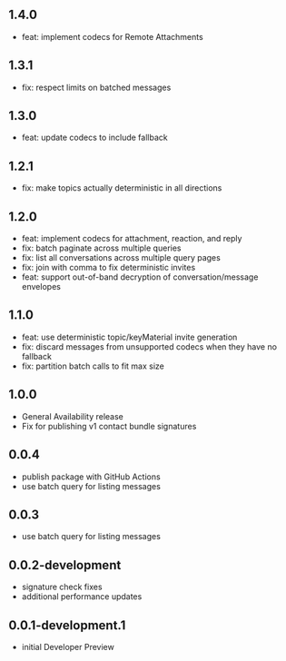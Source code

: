 ## 1.4.0
- feat: implement codecs for Remote Attachments

## 1.3.1
- fix: respect limits on batched messages

## 1.3.0
- feat: update codecs to include fallback

## 1.2.1
- fix: make topics actually deterministic in all directions

## 1.2.0
- feat: implement codecs for attachment, reaction, and reply
- fix: batch paginate across multiple queries 
- fix: list all conversations across multiple query pages
- fix: join with comma to fix deterministic invites
- feat: support out-of-band decryption of conversation/message envelopes 

## 1.1.0
- feat: use deterministic topic/keyMaterial invite generation
- fix: discard messages from unsupported codecs when they have no fallback
- fix: partition batch calls to fit max size 

## 1.0.0
- General Availability release
- Fix for publishing v1 contact bundle signatures

## 0.0.4
- publish package with GitHub Actions
- use batch query for listing messages

## 0.0.3
- use batch query for listing messages

## 0.0.2-development
- signature check fixes
- additional performance updates

## 0.0.1-development.1
- initial Developer Preview
